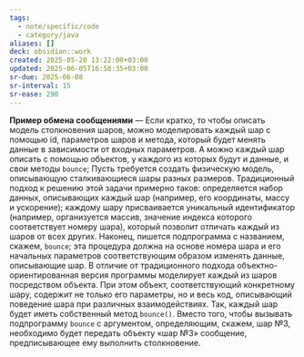 ```yaml
---
tags:
  - note/specific/code
  - category/java
aliases: []
deck: obsidian::work
created: 2025-05-20 13:22:00+03:00
updated: 2025-06-05T16:58:35+03:00
sr-due: 2025-06-08
sr-interval: 15
sr-ease: 290
---
```


**Пример обмена сообщениями**
—
Если кратко, то чтобы описать модель столкновения шаров, можно моделировать каждый шар с помощью id, параметров шаров и метода, который будет менять данные в зависимости от входных параметров. А можно каждый шар описать с помощью объектов, у каждого из которых будут и данные, и свои методы `bounce`;
Пусть требуется создать физическую модель, описывающую сталкивающиеся шары разных размеров. Традиционный подход к решению этой задачи примерно таков: определяется набор данных, описывающих каждый шар (например, его координаты, массу и ускорение); каждому шару присваивается уникальный идентификатор (например, организуется массив, значение индекса которого соответствует номеру шара), который позволит отличать каждый из шаров от всех других. Наконец, пишется подпрограмма с названием, скажем, `bounce`; эта процедура должна на основе номера шара и его начальных параметров соответствующим образом изменять данные, описывающие шар. В отличие от традиционного подхода объектно-ориентированная версия программы моделирует каждый из шаров посредством объекта. При этом объект, соответствующий конкретному шару, содержит не только его параметры, но и весь код, описывающий поведение шара при различных взаимодействиях. Так, каждый шар будет иметь собственный метод `bounce()`. Вместо того, чтобы вызывать подпрограмму `bounce` с аргументом, определяющим, скажем, шар №3, необходимо будет передать объекту «шар №3» сообщение, предписывающее ему выполнить столкновение.
